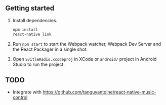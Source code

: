 ## Getting started

1. Install dependencies.

    ```sh
    npm install
    react-native link
    ```

1. Run `npm start` to start the Webpack watcher, Webpack Dev Server and the React Packager in a single shot.

1. Open `SvitleRadio.xcodeproj` in XCode or `android/` project in Android Studio to run the project.

## TODO

* Integrate with https://github.com/tanguyantoine/react-native-music-control
